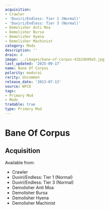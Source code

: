 ```yaml
---
acquisition:
- Crawler
- 'Duviri/Endless: Tier 1 (Normal)'
- 'Duviri/Endless: Tier 3 (Normal)'
- Demolisher Anti Moa
- Demolisher Bursa
- Demolisher Hyena
- Demolisher Machinist
category: Mods
description: ''
drain: 4
image: ../images/bane-of-corpus-42b24b99a5.jpg
last_updated: '2025-09-17'
name: Bane Of Corpus
polarity: madurai
rarity: Uncommon
release_date: '2013-07-13'
source: WFCD
tags:
- Primary Mod
- Mods
tradable: true
type: Primary Mod
---
```


# Bane Of Corpus

## Acquisition

Available from:
- Crawler
- Duviri/Endless: Tier 1 (Normal)
- Duviri/Endless: Tier 3 (Normal)
- Demolisher Anti Moa
- Demolisher Bursa
- Demolisher Hyena
- Demolisher Machinist

